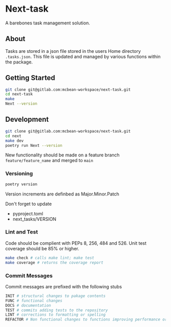 # Next-task

A barebones task management solution. 

## About
Tasks are stored in a json file stored in the users Home directory `.tasks.json`. This file is updated and managed by various functions within the package.

## Getting Started

```bash
git clone git@gitlab.com:mcbean-workspace/next-task.git
cd next-task
make 
Next --version
```

## Development

```bash
git clone git@gitlab.com:mcbean-workspace/next-task.git
cd next
make dev
poetry run Next --version
```

New functionality should be made on a feature branch `feature/feature_name` and merged to `main` 


### Versioning

```bash
poetry version
```

Version increments are definbed as Major.Minor.Patch

Don't forget to update
- pyproject.toml
- next_tasks/VERSION

### Lint and Test

Code should be complient with PEPs 8, 256, 484 and 526.
Unit test coverage should be 85% or higher.

```bash
make check # calls make lint; make test
make coverage # returns the coverage report
```

### Commit Messages

Commit messages are prefixed with the following stubs
```bash
INIT # structural changes to pakage contents
FUNC # functional changes
DOCS # documentation
TEST # commits adding tests to the repository
LINT # corrections to formatting or spelling
REFACTOR # Non functional changes to functions improving performance or readability
```
